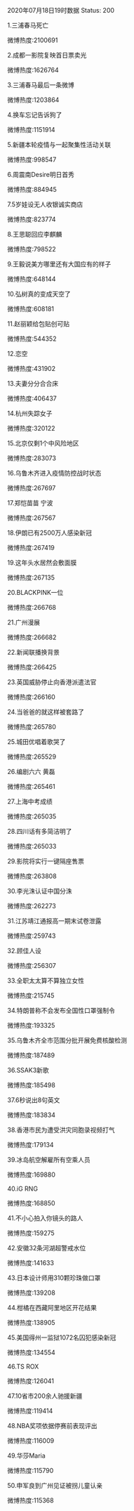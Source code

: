 2020年07月18日19时数据
Status: 200

1.三浦春马死亡

微博热度:2100691

2.成都一影院复映首日票卖光

微博热度:1626764

3.三浦春马最后一条微博

微博热度:1203864

4.换车忘记告诉狗了

微博热度:1151914

5.新疆本轮疫情与一起聚集性活动关联

微博热度:998547

6.周震南Desire明日首秀

微博热度:884945

7.5岁娃设无人收银诚实商店

微博热度:823774

8.王思聪回应李麒麟

微博热度:798522

9.王毅说美方哪里还有大国应有的样子

微博热度:648144

10.弘树真的变成天空了

微博热度:608181

11.赵丽颖给包贴创可贴

微博热度:544352

12.恋空

微博热度:431902

13.夫妻分分合合床

微博热度:406437

14.杭州失踪女子

微博热度:320122

15.北京仅剩1个中风险地区

微博热度:283073

16.乌鲁木齐进入疫情防控战时状态

微博热度:267697

17.郑恺苗苗 宁波

微博热度:267567

18.伊朗已有2500万人感染新冠

微博热度:267419

19.这年头水居然会敷面膜

微博热度:267135

20.BLACKPINK一位

微博热度:266768

21.广州漫展

微博热度:266682

22.新闻联播换背景

微博热度:266425

23.英国威胁停止向香港派遣法官

微博热度:266160

24.当爸爸的就这样被套路了

微博热度:265780

25.城田优唱着歌哭了

微博热度:265529

26.编剧六六 黄磊

微博热度:265461

27.上海中考成绩

微博热度:265035

28.四川话有多简洁明了

微博热度:265033

29.影院将实行一键隔座售票

微博热度:263808

30.李光洙认证中国分洙

微博热度:262273

31.江苏靖江通报高一期末试卷泄露

微博热度:259743

32.顾佳人设

微博热度:256307

33.全职太太算不算独立女性

微博热度:215745

34.特朗普称不会发布全国性口罩强制令

微博热度:193325

35.乌鲁木齐全市范围分批开展免费核酸检测

微博热度:187489

36.SSAK3新歌

微博热度:185498

37.6秒说出8句英文

微博热度:183834

38.香港市民为遭受洪灾同胞录视频打气

微博热度:179134

39.冰岛航空解雇所有空乘人员

微博热度:169880

40.iG RNG

微博热度:168850

41.不小心拍入你镜头的路人

微博热度:159275

42.安徽32条河湖超警戒水位

微博热度:141633

43.日本设计师用310颗珍珠做口罩

微博热度:139208

44.柑橘在西藏阿里地区开花结果

微博热度:138905

45.美国得州一监狱1072名囚犯感染新冠

微博热度:134554

46.TS ROX

微博热度:126041

47.10省市200余人驰援新疆

微博热度:119414

48.NBA奖项依据停赛前表现评出

微博热度:116009

49.华莎Maria

微博热度:115790

50.申军良到广州见证被拐儿童认亲

微博热度:115368

